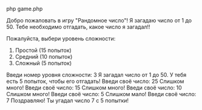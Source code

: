 php game.php

Добро пожаловать в игру "Рандомное число"!
Я загадаю число от 1 до 50.
Тебе необходимо отгадать, какое число я загадал!!

Пожалуйста, выбери уровень сложности:
1. Простой (15 попыток)
2. Средний (10 попыток)
3. Сложный (5 попыток)

Введи номер уровня сложности: 3
Я загадал число от 1 до 50. У тебя есть 5 попыток, чтобы его отгадать!
Введи своё число: 25
Слишком много!
Введи своё число: 15
Слишком много!
Введи своё число: 10
Слишком много!
Введи своё число: 5
Слишком мало!
Введи своё число: 7
Поздравляю! Ты угадал число 7 с 5 попытки!
